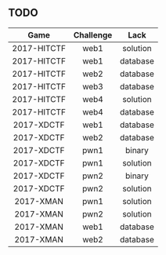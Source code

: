## TODO

|Game|Challenge|Lack|
|:-:|:-:|:-:|
|2017-HITCTF|web1|solution|
|2017-HITCTF|web1|database|
|2017-HITCTF|web2|database|
|2017-HITCTF|web3|database|
|2017-HITCTF|web4|solution|
|2017-HITCTF|web4|database|
|2017-XDCTF|web1|database|
|2017-XDCTF|web2|database|
|2017-XDCTF|pwn1|binary|
|2017-XDCTF|pwn1|solution|
|2017-XDCTF|pwn2|binary|
|2017-XDCTF|pwn2|solution|
|2017-XMAN|pwn1|solution|
|2017-XMAN|pwn2|solution|
|2017-XMAN|web1|database|
|2017-XMAN|web2|database|

